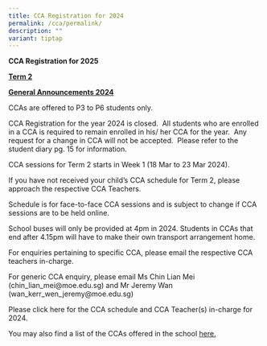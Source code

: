 ```yaml
---
title: CCA Registration for 2024
permalink: /cca/permalink/
description: ""
variant: tiptap
---
```

<p><strong>CCA Registration for 2025</strong>
</p>
<p><strong><u>Term 2</u></strong>
</p>
<p><strong><u>General Announcements 2024</u></strong>
</p>
<p>CCAs are offered to P3 to P6 students only.</p>
<p>CCA Registration for the year 2024 is closed.&nbsp; All students who are
enrolled in a CCA is required to remain enrolled in his/ her CCA for the
year.&nbsp; Any request for a change in CCA will not be accepted.&nbsp;
Please refer to the student diary pg. 15 for information.</p>
<p>CCA sessions for Term 2 starts in Week 1 (18 Mar to 23 Mar 2024).</p>
<p>If you have not received your child’s CCA schedule for Term 2, please
approach the respective CCA Teachers.</p>
<p>Schedule is for face-to-face CCA sessions and is subject to change if
CCA sessions are to be held online.</p>
<p>School buses will only be provided at 4pm in 2024. Students in CCAs that
end after 4.15pm will have to make their own transport arrangement home.</p>
<p>For enquiries pertaining to specific CCA, please email the respective
CCA teachers in-charge.</p>
<p>For generic CCA enquiry, please email Ms Chin Lian Mei (chin_lian_mei@moe.edu.sg)
and Mr Jeremy Wan (wan_kerr_wen_jeremy@moe.edu.sg)</p>
<p>Please click here for the CCA schedule and CCA Teacher(s) in-charge for
2024.</p>
<p>You may also find a list of the CCAs offered in the school <a href="/files/CCA_schedule_2024_19_Mar_24.pdf" rel="noopener noreferrer nofollow" target="_blank">here.</a>
</p>